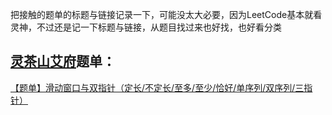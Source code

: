 把接触的题单的标题与链接记录一下，可能没太大必要，因为LeetCode基本就看灵神，不过还是记一下标题与链接，从题目找过来也好找，也好看分类

## [灵茶山艾府](https://leetcode.cn/u/endlesscheng/)题单：

[【题单】滑动窗口与双指针（定长/不定长/至多/至少/恰好/单序列/双序列/三指针）](https://leetcode.cn/circle/discuss/0viNMK/)